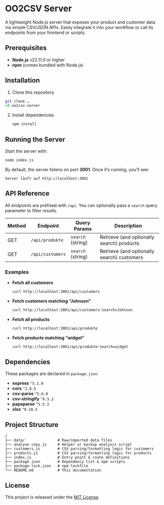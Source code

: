 # OO2CSV Server

A lightweight Node.js server that exposes your product and customer data via simple CSV/JSON APIs. Easily integrate it into your workflow or call its endpoints from your frontend or scripts.

## Prerequisites

- **Node.js** v22.11.0 or higher  
- **npm** (comes bundled with Node.js)

## Installation

1. Clone this repository  
```bash
git clone …  
cd oo2csv-server
```

2. Install dependencies

   ```bash
   npm install
   ```

## Running the Server

Start the server with:

```bash
node index.js
```

By default, the server listens on port **3001**. Once it’s running, you’ll see:

```
Server läuft auf http://localhost:3001
```

## API Reference

All endpoints are prefixed with `/api`.
You can optionally pass a `search` query parameter to filter results.

| Method | Endpoint         | Query Params      | Description                                |
| ------ | ---------------- | ----------------- | ------------------------------------------ |
| GET    | `/api/produkte`  | `search` (string) | Retrieve (and optionally search) products  |
| GET    | `/api/customers` | `search` (string) | Retrieve (and optionally search) customers |

### Examples

* **Fetch all customers**

  ```bash
  curl http://localhost:3001/api/customers
  ```
* **Fetch customers matching “Johnson”**

  ```bash
  curl http://localhost:3001/api/customers?search=Johnson
  ```
* **Fetch all products**

  ```bash
  curl http://localhost:3001/api/produkte
  ```
* **Fetch products matching “widget”**

  ```bash
  curl http://localhost:3001/api/produkte?search=widget
  ```

## Dependencies

These packages are declared in `package.json`:

* **express** `^5.1.0`
* **cors** `^2.8.5`
* **csv-parse** `^5.6.0`
* **csv-stringify** `^6.5.2`
* **papaparse** `^5.5.3`
* **xlsx** `^0.18.5`

## Project Structure

```
/
├── data/               # Raw/imported data files  
├── analyse copy.js     # Helper or backup analysis script  
├── customers.js        # CSV parsing/formatting logic for customers  
├── products.js         # CSV parsing/formatting logic for products  
├── index.js            # Entry point & route definitions  
├── package.json        # Dependency list & npm scripts  
├── package-lock.json   # npm lockfile  
└── README.md           # This documentation  
```

## License

This project is released under the [MIT License](LICENSE).

```
```
